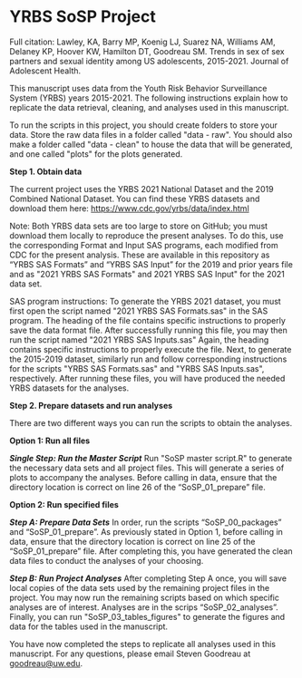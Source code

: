 # YRBS SoSP Project

Full citation: Lawley, KA, Barry MP, Koenig LJ, Suarez NA, Williams AM, Delaney KP, Hoover KW, Hamilton DT, Goodreau SM. Trends in sex of sex partners and sexual identity among US adolescents, 2015-2021. Journal of Adolescent Health. 


This manuscript uses data from the Youth Risk Behavior Surveillance System (YRBS) years 2015-2021. The following instructions explain how to replicate the data retrieval, cleaning, and analyses used in this manuscript.


To run the scripts in this project, you should create folders to store your data. Store the raw data files in a folder called "data - raw". You should also make a folder called "data - clean" to house the data that will be generated, and one called "plots" for the plots generated.

**Step 1. Obtain data** 


The current project uses the YRBS 2021 National Dataset and the 2019 Combined National Dataset. You can find these YRBS datasets and download them here:
https://www.cdc.gov/yrbs/data/index.html


Note: Both YRBS data sets are too large to store on GitHub; you must download them locally to reproduce the present analyses. To do this, use the corresponding Format and Input SAS programs, each modified from CDC for the present analysis. These are available in this repository as “YRBS SAS Formats” and “YRBS SAS Input” for the 2019 and prior years file and as "2021 YRBS SAS Formats" and 2021 YRBS SAS Input" for the 2021 data set.


SAS program instructions: To generate the YRBS 2021 dataset, you must first open the script named "2021 YRBS SAS Formats.sas" in the SAS program. The heading of the file contains specific instructions to properly save the data format file. After successfully running this file, you may then run the script named "2021 YRBS SAS Inputs.sas" Again, the heading contains specific instructions to properly execute the file. Next, to generate the 2015-2019 dataset, similarly run and follow corresponding instructions for the scripts "YRBS SAS Formats.sas" and "YRBS SAS Inputs.sas", respectively. After running these files, you will have produced the needed YRBS datasets for the analyses.

**Step 2. Prepare datasets and run analyses**

There are two different ways you can run the scripts to obtain the analyses.

**Option 1: Run all files**

***Single Step: Run the Master Script***
Run "SoSP master script.R" to generate the necessary data sets and all project files. This will generate a series of plots to accompany the analyses. Before calling in data, ensure that the directory location is correct on line 26 of the “SoSP_01_prepare” file. 


**Option 2: Run specified files**

***Step A: Prepare Data Sets***
In order, run the scripts “SoSP_00_packages” and “SoSP_01_prepare”. As previously stated in Option 1, before calling in data, ensure that the directory location is correct on line 25 of the “SoSP_01_prepare” file. After completing this, you have generated the clean data files to conduct the analyses of your choosing.


***Step B: Run Project Analyses***
After completing Step A once, you will save local copies of the data sets used by the remaining project files in the project. You may now run the remaining scripts based on which specific analyses are of interest. Analyses are in the scrips “SoSP_02_analyses”. Finally, you can run "SoSP_03_tables_figures" to generate the figures and data for the tables used in the manuscript. 


You have now completed the steps to replicate all analyses used in this manuscript. For any questions, please email Steven Goodreau at goodreau@uw.edu.


